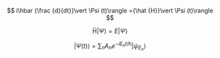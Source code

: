 $$
i\hbar {\frac {d}{dt}}\vert \Psi (t)\rangle ={\hat {H}}\vert \Psi (t)\rangle
$$

$$
\operatorname {\hat {H}} |\Psi \rangle =E|\Psi \rangle
$$

$$
|\Psi (t)\rangle =\sum _{n}A_{n}e^{ - i E_{n} t/\hbar }|\psi _{E_{n}}\rangle
$$

